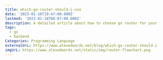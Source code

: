 ```yaml
---
title: which-go-router-should-i-use
date: '2023-01-16T19:47:00.000Z'
lastmod: '2023-01-18T08:07:00.000Z'
description: A detailed article about how to choose go router for your project
tags:
  - go
  - backend
Categories: Programming Language
externalUrL: https://www.alexedwards.net/blog/which-go-router-should-i-use
imgUrL: https://www.alexedwards.net/static/img/router-flowchart.png
---
```

